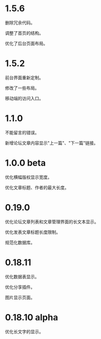 # 1.5.6
删除冗余代码。

调整了首页的结构。

优化了后台页面布局。

# 1.5.2
前台界面重新定制。

修改了一些布局。

移动端的访问入口。

# 1.1.0
不能留言的错误。

新增论坛文章内容显示"上一篇"、"下一篇"链接。

# 1.0.0 beta
优化横幅版权显示宽度。

优化文章标题、作者的最大长度。
# 0.19.0
优化论坛文章列表和文章管理界面的长文本显示。

优化发表文章标题长度限制。

规范化数据库。

# 0.18.11
优化数据表显示。

优化分享插件。

图片显示页面。

# 0.18.10 alpha
优化长文字的显示。
